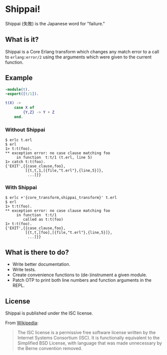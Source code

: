 Shippai!
========

Shippai (失敗) is the Japanese word for "failure."

What is it?
-----------

Shippai is a Core Erlang transform which changes any match error to a call to
`erlang:error/2` using the arguments which were given to the current function.

Example
-------

``` erlang
-module(t).
-export([t/1]).

t(X) ->
    case X of
        {Y,Z} -> Y + Z
    end.
```

### Without Shippai

```
$ erlc t.erl
$ erl
1> t:t(foo).
** exception error: no case clause matching foo
     in function  t:t/1 (t.erl, line 5)
1> catch t:t(foo).
{'EXIT',{{case_clause,foo},
         [{t,t,1,[{file,"t.erl"},{line,5}]},
          ...]}}
```

### With Shippai

```
$ erlc +'{core_transform,shippai_transform}' t.erl
$ erl
1> t:t(foo).
** exception error: no case clause matching foo
     in function  t:t/1
        called as t:t(foo)
1> t:t(foo).
{'EXIT',{{case_clause,foo},
         [{t,t,[foo],[{file,"t.erl"},{line,5}]},
          ...]}}
```

What is there to do?
--------------------

* Write better documentation.
* Write tests.
* Create convenience functions to (de-)instrument a given module.
* Patch OTP to print both line numbers and function arguments in the REPL.

License
-------

Shippai is published under the ISC license.

From [Wikipedia][1]:
> The ISC license is a permissive free software license written by the Internet
> Systems Consortium (ISC). It is functionally equivalent to the Simplified BSD
> License, with language that was made unnecessary by the Berne convention
> removed.

[1]: http://en.wikipedia.org/wiki/ISC_license
